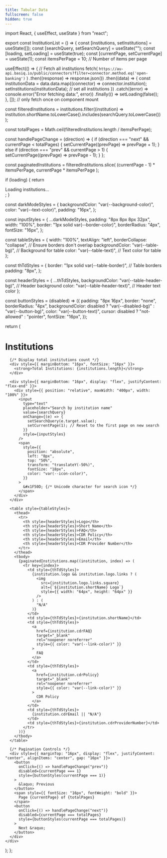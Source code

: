 ```yaml
---
title: Tabular Data
fullscreen: false
hidden: true
---
```

import React, { useEffect, useState } from "react";

export const InstitutionList = () => {
  const [institutions, setInstitutions] = useState([]);
  const [searchQuery, setSearchQuery] = useState("");
  const [loading, setLoading] = useState(true);
  const [currentPage, setCurrentPage] = useState(1);
  const itemsPerPage = 10; // Number of items per page

  useEffect(() => {
    // Fetch all institutions
    fetch(
      `https://au-api.basiq.io/public/connectors?filter=connector.method.eq('open-banking')`
    )
      .then((response) => response.json())
      .then((data) => {
        const institutionData = data.data.map((connector) => connector.institution);
        setInstitutions(institutionData); // set all institutions
      })
      .catch((error) => console.error("Error fetching data:", error))
      .finally(() => setLoading(false));
  }, []); // only fetch once on component mount

  const filteredInstitutions = institutions.filter((institution) =>
    institution.shortName.toLowerCase().includes(searchQuery.toLowerCase())
  );

  const totalPages = Math.ceil(filteredInstitutions.length / itemsPerPage);

  const handlePageChange = (direction) => {
    if (direction === "next" && currentPage < totalPages) {
      setCurrentPage((prevPage) => prevPage + 1);
    } else if (direction === "prev" && currentPage > 1) {
      setCurrentPage((prevPage) => prevPage - 1);
    }
  };

  const paginatedInstitutions = filteredInstitutions.slice(
    (currentPage - 1) * itemsPerPage,
    currentPage * itemsPerPage
  );

  if (loading) {
    return <div>Loading institutions...</div>;
  }

  const darkModeStyles = {
    backgroundColor: "var(--background-color)",
    color: "var(--text-color)",
    padding: "16px",
  };

  const inputStyles = {
    ...darkModeStyles,
    padding: "8px 8px 8px 32px",
    width: "100%",
    border: "1px solid var(--border-color)",
    borderRadius: "4px",
    fontSize: "16px",
  };

  const tableStyles = {
    width: "100%",
    textAlign: "left",
    borderCollapse: "collapse", // Ensure borders don't overlap
    backgroundColor: "var(--table-bg)", // Background for table
    color: "var(--table-text)", // Text color for table
  };

  const thTdStyles = {
    border: "1px solid var(--table-border)", // Table borders
    padding: "8px",
  };

  const headerStyles = {
    ...thTdStyles,
    backgroundColor: "var(--table-header-bg)", // Header background
    color: "var(--table-header-text)", // Header text color
  };

  const buttonStyles = (disabled) => ({
    padding: "8px 16px",
    border: "none",
    borderRadius: "4px",
    backgroundColor: disabled ? "var(--disabled-bg)" : "var(--button-bg)",
    color: "var(--button-text)",
    cursor: disabled ? "not-allowed" : "pointer",
    fontSize: "16px",
  });

  return (
    <div style={darkModeStyles}>
      <h1>Institutions</h1>

      {/* Display total institutions count */}
      <div style={{ marginBottom: "16px", fontSize: "16px" }}>
        <strong>Total Institutions: {institutions.length}</strong>
      </div>

      <div style={{ marginBottom: "16px", display: "flex", justifyContent: "flex-end" }}>
        <div style={{ position: "relative", maxWidth: "400px", width: "100%" }}>
          <input
            type="text"
            placeholder="Search by institution name"
            value={searchQuery}
            onChange={(e) => {
              setSearchQuery(e.target.value);
              setCurrentPage(1); // Reset to the first page on new search
            }}
            style={inputStyles}
          />
          <span
            style={{
              position: "absolute",
              left: "8px",
              top: "50%",
              transform: "translateY(-50%)",
              fontSize: "18px",
              color: "var(--icon-color)",
            }}
          >
            &#x1F50D; {/* Unicode character for search icon */}
          </span>
        </div>
      </div>

      <table style={tableStyles}>
        <thead>
          <tr>
            <th style={headerStyles}>Logo</th>
            <th style={headerStyles}>Short Name</th>
            <th style={headerStyles}>FAQ</th>
            <th style={headerStyles}>CDR Policy</th>
            <th style={headerStyles}>Email</th>
            <th style={headerStyles}>CDR Provider Number</th>
          </tr>
        </thead>
        <tbody>
          {paginatedInstitutions.map((institution, index) => (
            <tr key={index}>
              <td style={thTdStyles}>
                {institution.logo && institution.logo.links ? (
                  <img
                    src={institution.logo.links.square}
                    alt={`${institution.shortName} Logo`}
                    style={{ width: "64px", height: "64px" }}
                  />
                ) : (
                  "N/A"
                )}
              </td>
              <td style={thTdStyles}>{institution.shortName}</td>
              <td style={thTdStyles}>
                <a
                  href={institution.cdrFAQ}
                  target="_blank"
                  rel="noopener noreferrer"
                  style={{ color: "var(--link-color)" }}
                >
                  FAQ
                </a>
              </td>
              <td style={thTdStyles}>
                <a
                  href={institution.cdrPolicy}
                  target="_blank"
                  rel="noopener noreferrer"
                  style={{ color: "var(--link-color)" }}
                >
                  CDR Policy
                </a>
              </td>
              <td style={thTdStyles}>
                {institution.cdrEmail || "N/A"}
              </td>
              <td style={thTdStyles}>{institution.cdrProviderNumber}</td>
            </tr>
          ))}
        </tbody>
      </table>

      {/* Pagination Controls */}
      <div style={{ marginTop: "16px", display: "flex", justifyContent: "center", alignItems: "center", gap: "16px" }}>
        <button
          onClick={() => handlePageChange("prev")}
          disabled={currentPage === 1}
          style={buttonStyles(currentPage === 1)}
        >
          &laquo; Previous
        </button>
        <span style={{ fontSize: "16px", fontWeight: "bold" }}>
          Page {currentPage} of {totalPages}
        </span>
        <button
          onClick={() => handlePageChange("next")}
          disabled={currentPage === totalPages}
          style={buttonStyles(currentPage === totalPages)}
        >
          Next &raquo;
        </button>
      </div>
    </div>
  );
};

<br />

<InstitutionList />